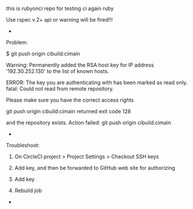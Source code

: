 this is rubyonci repo for testing ci again ruby

Use rspec v.2+ api or warning will be fired!!!

-
Problem:

$ git push origin cibuild:cimain

Warning: Permanently added the RSA host key for IP address '192.30.252.130' to the list of known hosts.

ERROR: The key you are authenticating with has been marked as read only.
fatal: Could not read from remote repository.

Please make sure you have the correct access rights

git push origin cibuild:cimain returned exit code 128

and the repository exists. Action failed: git push origin cibuild:cimain

-
Troubleshoot:

1. On CircleCI project > Project Settings > Checkout SSH keys

2. Add key, and then be forwarded to GitHub web site for authorizing

3. Add key

4. Rebuild job

-

